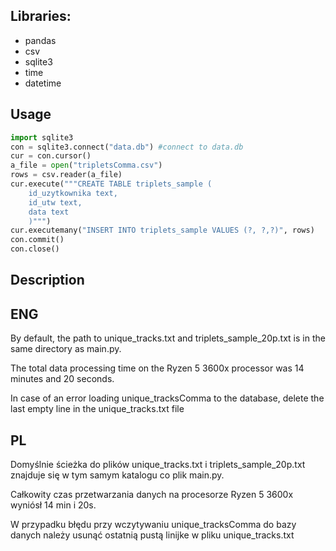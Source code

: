 ## Libraries:

* pandas
* csv
* sqlite3
* time
* datetime


## Usage

```python
import sqlite3
con = sqlite3.connect("data.db") #connect to data.db
cur = con.cursor()
a_file = open("tripletsComma.csv")
rows = csv.reader(a_file)
cur.execute("""CREATE TABLE triplets_sample (
    id_uzytkownika text,
    id_utw text,
    data text
    )""")
cur.executemany("INSERT INTO triplets_sample VALUES (?, ?,?)", rows)
con.commit()
con.close()

```

## Description

## ENG
By default, the path to unique_tracks.txt and triplets_sample_20p.txt is in the same directory as main.py.

The total data processing time on the Ryzen 5 3600x processor was 14 minutes and 20 seconds.

In case of an error loading unique_tracksComma to the database, delete the last empty line in the unique_tracks.txt file
## PL
Domyślnie ścieżka do plików unique_tracks.txt i triplets_sample_20p.txt znajduje się w tym samym katalogu co plik main.py.

Całkowity czas przetwarzania danych na procesorze Ryzen 5 3600x wyniósł 14 min i 20s.

W przypadku błędu przy wczytywaniu unique_tracksComma do bazy danych należy usunąć ostatnią pustą linijke w pliku unique_tracks.txt
